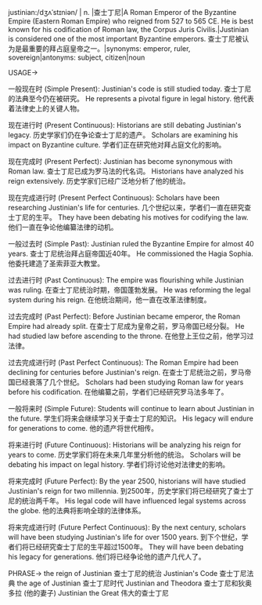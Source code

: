 justinian:/dʒʌˈstɪniən/ | n. |查士丁尼|A Roman Emperor of the Byzantine Empire (Eastern Roman Empire) who reigned from 527 to 565 CE. He is best known for his codification of Roman law, the Corpus Juris Civilis.|Justinian is considered one of the most important Byzantine emperors. 查士丁尼被认为是最重要的拜占庭皇帝之一。|synonyms: emperor, ruler, sovereign|antonyms: subject, citizen|noun


USAGE->

一般现在时 (Simple Present):
Justinian's code is still studied today.  查士丁尼的法典至今仍在被研究。
He represents a pivotal figure in legal history. 他代表着法律史上的关键人物。

现在进行时 (Present Continuous):
Historians are still debating Justinian's legacy. 历史学家们仍在争论查士丁尼的遗产。
Scholars are examining his impact on Byzantine culture. 学者们正在研究他对拜占庭文化的影响。

现在完成时 (Present Perfect):
Justinian has become synonymous with Roman law. 查士丁尼已成为罗马法的代名词。
Historians have analyzed his reign extensively. 历史学家们已经广泛地分析了他的统治。

现在完成进行时 (Present Perfect Continuous):
Scholars have been researching Justinian's life for centuries.  几个世纪以来，学者们一直在研究查士丁尼的生平。
They have been debating his motives for codifying the law. 他们一直在争论他编纂法律的动机。

一般过去时 (Simple Past):
Justinian ruled the Byzantine Empire for almost 40 years. 查士丁尼统治拜占庭帝国近40年。
He commissioned the Hagia Sophia. 他委托建造了圣索菲亚大教堂。

过去进行时 (Past Continuous):
The empire was flourishing while Justinian was ruling.  在查士丁尼统治时期，帝国蓬勃发展。
He was reforming the legal system during his reign. 在他统治期间，他一直在改革法律制度。

过去完成时 (Past Perfect):
Before Justinian became emperor, the Roman Empire had already split. 在查士丁尼成为皇帝之前，罗马帝国已经分裂。
He had studied law before ascending to the throne.  在他登上王位之前，他学习过法律。


过去完成进行时 (Past Perfect Continuous):
The Roman Empire had been declining for centuries before Justinian's reign. 在查士丁尼统治之前，罗马帝国已经衰落了几个世纪。
Scholars had been studying Roman law for years before his codification. 在他编纂之前，学者们已经研究罗马法多年了。

一般将来时 (Simple Future):
Students will continue to learn about Justinian in the future. 学生们将来会继续学习关于查士丁尼的知识。
His legacy will endure for generations to come. 他的遗产将世代相传。

将来进行时 (Future Continuous):
Historians will be analyzing his reign for years to come. 历史学家们将在未来几年里分析他的统治。
Scholars will be debating his impact on legal history. 学者们将讨论他对法律史的影响。

将来完成时 (Future Perfect):
By the year 2500, historians will have studied Justinian's reign for two millennia. 到2500年，历史学家们将已经研究了查士丁尼的统治两千年。
His legal code will have influenced legal systems across the globe. 他的法典将影响全球的法律体系。

将来完成进行时 (Future Perfect Continuous):
By the next century, scholars will have been studying Justinian's life for over 1500 years. 到下个世纪，学者们将已经研究查士丁尼的生平超过1500年。
They will have been debating his legacy for generations. 他们将已经争论他的遗产几代人了。


PHRASE->
the reign of Justinian 查士丁尼的统治
Justinian's Code  查士丁尼法典
the age of Justinian 查士丁尼时代
Justinian and Theodora 查士丁尼和狄奥多拉 (他的妻子)
Justinian the Great  伟大的查士丁尼
